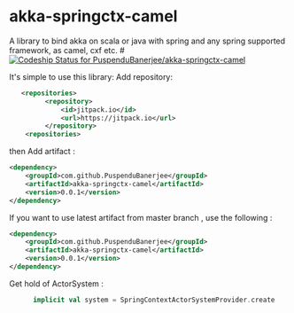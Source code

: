 # akka-springctx-camel
A library to bind akka on scala or java with spring and any spring supported framework, as camel, cxf etc. 
#[ ![Codeship Status for PuspenduBanerjee/akka-springctx-camel](https://codeship.com/projects/bc619870-56ed-0134-7219-02458a2e1ff4/status?branch=master)](https://codeship.com/projects/172426)

It's simple to use this library:
Add repository: 
```xml
   <repositories>
         <repository>
             <id>jitpack.io</id>
             <url>https://jitpack.io</url>
         </repository>
    <repositories>
```
    
then Add artifact :
```xml
<dependency>
    <groupId>com.github.PuspenduBanerjee</groupId>
    <artifactId>akka-springctx-camel</artifactId>
    <version>0.0.1</version>
</dependency>
```

If you want to use latest artifact from master branch , use the following :
```xml
<dependency>
    <groupId>com.github.PuspenduBanerjee</groupId>
    <artifactId>akka-springctx-camel</artifactId>
    <version>0.0.1</version>
</dependency>
```

Get hold of ActorSystem :
```scala
      implicit val system = SpringContextActorSystemProvider.create
```
